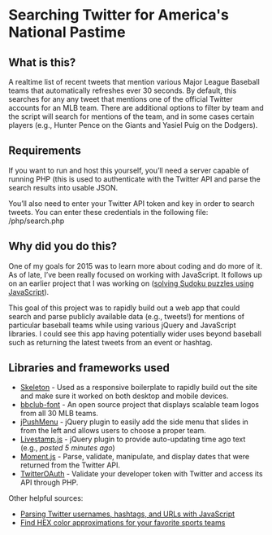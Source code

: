 # Searching Twitter for America's National Pastime

## What is this?

A realtime list of recent tweets that mention various Major League Baseball teams that automatically refreshes ever 30 seconds. By default, this searches for any any tweet that mentions one of the official Twitter accounts for an MLB team. There are additional options to filter by team and the script will search for mentions of the team, and in some cases certain players (e.g., Hunter Pence on the Giants and Yasiel Puig on the Dodgers).

## Requirements

If you want to run and host this yourself, you’ll need a server capable of running PHP (this is used to authenticate with the Twitter API and parse the search results into usable JSON.

You’ll also need to enter your Twitter API token and key in order to search tweets. You can enter these credentials in the following file: /php/search.php

## Why did you do this?

One of my goals for 2015 was to learn more about coding and do more of it. As of late, I’ve been really focused on working with JavaScript. It follows up on an earlier project that I was working on ([solving Sudoku puzzles using JavaScript](https://github.com/rockbandit/Simple-Javascript-Sudoku-Solver)). 

This goal of this project was to rapidly build out a web app that could search and parse publicly available data (e.g., tweets!) for mentions of particular baseball teams while using various jQuery and JavaScript libraries. I could see this app having potentially wider uses beyond baseball such as returning the latest tweets from an event or hashtag.

## Libraries and frameworks used

* [Skeleton](http://getskeleton.com/) - Used as a responsive boilerplate to rapidly build out the site and make sure it worked on both desktop and mobile devices.
* [bbclub-font](http://daigofuji.github.io/bbclub-font/) - An open source project that displays scalable team logos from all 30 MLB teams.
* [jPushMenu](http://takien.github.io/jPushMenu/) - jQuery plugin to easily add the side menu that slides in from the left and allows users to choose a proper team.
* [Livestamp.js](http://mattbradley.github.io/livestampjs/) - jQuery plugin to provide auto-updating time ago text (e.g., _posted 5 minutes ago_)
* [Moment.js](http://momentjs.com/) - Parse, validate, manipulate, and display dates that were returned from the Twitter API.
* [TwitterOAuth](https://github.com/abraham/twitteroauth) - Validate your developer token with Twitter and access its API through PHP.

Other helpful sources:

* [Parsing Twitter usernames, hashtags, and URLs with JavaScript](http://www.simonwhatley.co.uk/examples/twitter/prototype/)
* [Find HEX color approximations for your favorite sports teams](http://teamcolors.arc90.com/)